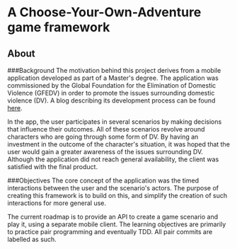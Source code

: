 A Choose-Your-Own-Adventure game framework
==============

About
-----

###Background
The motivation behind this project derives from a mobile application developed as part of a Master's degree. The application was commissioned by the Global Foundation for the Elimination of Domestic Violence (GFEDV) in order to promote the issues surrounding domestic violence (DV). A blog describing its development process can be found [here](http://eliminationofdv.wordpress.com).

In the app, the user participates in several scenarios by making decisions that influence their outcomes. All of these scenarios revolve around characters who are going through some form of DV. By having an investment in the outcome of the character's situation, it was hoped that the user would gain a greater awareness of the issues surrounding DV. Although the application did not reach general availability, the client was satisfied with the final product.

###Objectives
The core concept of the application was the timed interactions between the user and the scenario's actors. The purpose of creating this framework is to build on this, and simplify the creation of such interactions for more general use.

The current roadmap is to provide an API to create a game scenario and play it, using a separate mobile client. The learning objectives are primarily to practice pair programming and eventually TDD. All pair commits are labelled as such.

